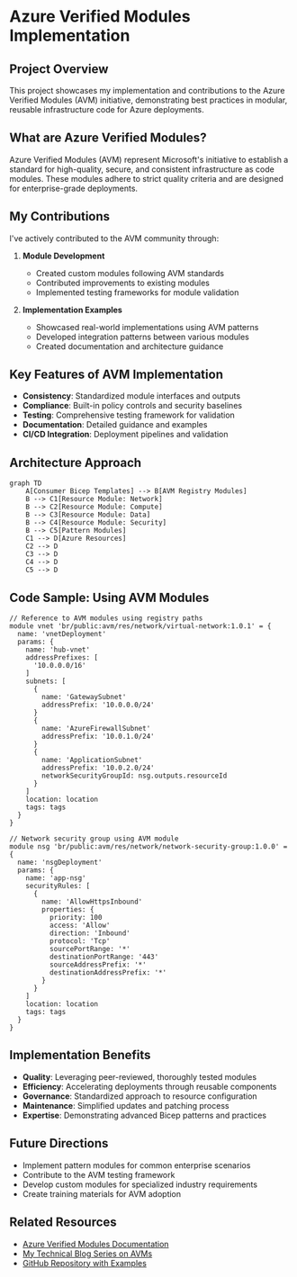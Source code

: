 # Azure Verified Modules Implementation

## Project Overview
This project showcases my implementation and contributions to the Azure Verified Modules (AVM) initiative, demonstrating best practices in modular, reusable infrastructure code for Azure deployments.

## What are Azure Verified Modules?
Azure Verified Modules (AVM) represent Microsoft's initiative to establish a standard for high-quality, secure, and consistent infrastructure as code modules. These modules adhere to strict quality criteria and are designed for enterprise-grade deployments.

## My Contributions
I've actively contributed to the AVM community through:

1. **Module Development**
   - Created custom modules following AVM standards
   - Contributed improvements to existing modules
   - Implemented testing frameworks for module validation

2. **Implementation Examples**
   - Showcased real-world implementations using AVM patterns
   - Developed integration patterns between various modules
   - Created documentation and architecture guidance

## Key Features of AVM Implementation
- **Consistency**: Standardized module interfaces and outputs
- **Compliance**: Built-in policy controls and security baselines
- **Testing**: Comprehensive testing framework for validation
- **Documentation**: Detailed guidance and examples
- **CI/CD Integration**: Deployment pipelines and validation

## Architecture Approach
```mermaid
graph TD
    A[Consumer Bicep Templates] --> B[AVM Registry Modules]
    B --> C1[Resource Module: Network]
    B --> C2[Resource Module: Compute]
    B --> C3[Resource Module: Data]
    B --> C4[Resource Module: Security]
    B --> C5[Pattern Modules]
    C1 --> D[Azure Resources]
    C2 --> D
    C3 --> D
    C4 --> D
    C5 --> D
```

## Code Sample: Using AVM Modules

```bicep
// Reference to AVM modules using registry paths
module vnet 'br/public:avm/res/network/virtual-network:1.0.1' = {
  name: 'vnetDeployment'
  params: {
    name: 'hub-vnet'
    addressPrefixes: [
      '10.0.0.0/16'
    ]
    subnets: [
      {
        name: 'GatewaySubnet'
        addressPrefix: '10.0.0.0/24'
      }
      {
        name: 'AzureFirewallSubnet'
        addressPrefix: '10.0.1.0/24'
      }
      {
        name: 'ApplicationSubnet'
        addressPrefix: '10.0.2.0/24'
        networkSecurityGroupId: nsg.outputs.resourceId
      }
    ]
    location: location
    tags: tags
  }
}

// Network security group using AVM module
module nsg 'br/public:avm/res/network/network-security-group:1.0.0' = {
  name: 'nsgDeployment'
  params: {
    name: 'app-nsg'
    securityRules: [
      {
        name: 'AllowHttpsInbound'
        properties: {
          priority: 100
          access: 'Allow'
          direction: 'Inbound'
          protocol: 'Tcp'
          sourcePortRange: '*'
          destinationPortRange: '443'
          sourceAddressPrefix: '*'
          destinationAddressPrefix: '*'
        }
      }
    ]
    location: location
    tags: tags
  }
}
```

## Implementation Benefits
- **Quality**: Leveraging peer-reviewed, thoroughly tested modules
- **Efficiency**: Accelerating deployments through reusable components
- **Governance**: Standardized approach to resource configuration
- **Maintenance**: Simplified updates and patching process
- **Expertise**: Demonstrating advanced Bicep patterns and practices

## Future Directions
- Implement pattern modules for common enterprise scenarios
- Contribute to the AVM testing framework
- Develop custom modules for specialized industry requirements
- Create training materials for AVM adoption

## Related Resources
- [Azure Verified Modules Documentation](https://aka.ms/AVM)
- [My Technical Blog Series on AVMs](../docs/blog/index.md)
- [GitHub Repository with Examples](https://github.com/yourusername/avm-examples) 